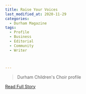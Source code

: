 ```yaml
---
title: Raise Your Voices
last_modified_at: 2020-11-29
categories:
  - Durham Magazine
tags:
  - Profile
  - Business
  - Editorial 
  - Community
  - Writer



---
```


> Durham Children's Choir profile

<a href="https://issuu.com/shannonmedia/docs/dmfebmar17/22" target="_blank">Read Full Story</a>

